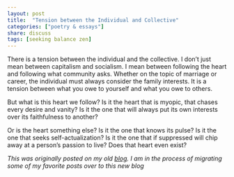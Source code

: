 ```yaml
---
layout: post
title:  "Tension between the Individual and Collective"
categories: ["poetry & essays"]
share: discuss
tags: [seeking balance zen]
---
```



There is a tension between the individual and the collective. I don’t just mean between capitalism and socialism. I mean between following the heart and following what community asks. Whether on the topic of marriage or career, the individual must always consider the family interests. It is a tension between what you owe to yourself and what you owe to others.

<span style='display: none;'><!--more--></span>

But what is this heart we follow? Is it the heart that is myopic, that chases every desire and vanity? Is it the one that will always put its own interests over its faithfulness to another?

Or is the heart something else? Is it the one that knows its pulse? Is it the one that seeks self-actualization? Is it the one that if suppressed will chip away at a person’s passion to live? Does that heart even exist?

*This was originally posted on my old [blog](http://ekathepoet.tumblr.com/). I am in the process of migrating some of my favorite posts over to this new blog*